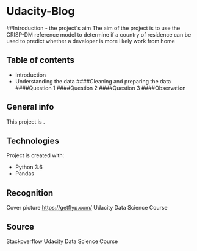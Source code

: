 # Udacity-Blog

##Introduction - the project's aim
The aim of the project is to use the CRISP-DM reference model to determine if a country of residence can be used to predict whether a developer is more likely work from home

## Table of contents
* Introduction
* Understanding the data
####Cleaning and preparing the data
####Question 1
####Question 2
####Question 3
####Observation

## General info
This project is .
	
## Technologies
Project is created with:
* Python 3.6
* Pandas

## Recognition
Cover picture https://getflyp.com/
Udacity Data Science Course

## Source
Stackoverflow
Udacity Data Science Course

